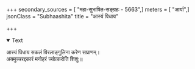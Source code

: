 +++
secondary_sources = [ "महा-सुभाषित-सङ्ग्रहः - 5663",]
meters = [ "आर्या",]
jsonClass = "Subhaashita"
title = "आस्यं पिधाय"

+++

<details open><summary>Text</summary>

आस्यं पिधाय सकलं विरलाङ्गुलिना करेण सघ्राणम्।  
अयमुच्चरद्दकारं मनोहरं ज्योत्करोति शिशुः॥
</details>
